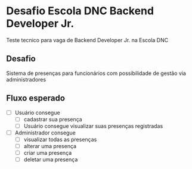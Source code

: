 # Desafio Escola DNC Backend Developer Jr.
Teste tecnico para vaga de Backend Developer Jr. na Escola DNC

## Desafio
Sistema de presenças para funcionários com possibilidade de gestão via administradores

## Fluxo esperado
- [ ] Usuário consegue 
  - [ ] cadastrar sua presença
  - [ ] Usuário consegue visualizar suas presenças registradas
- [ ] Administrador consegue 
  - [ ] visualizar todas as presenças
  - [ ] alterar uma presença
  - [ ] criar uma presença
  - [ ] deletar uma presença